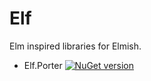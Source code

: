 # Elf

Elm inspired libraries for Elmish.

- Elf.Porter [![NuGet version](https://badge.fury.io/nu/Elf.Porter.svg)](https://badge.fury.io/nu/Elf.Porter)